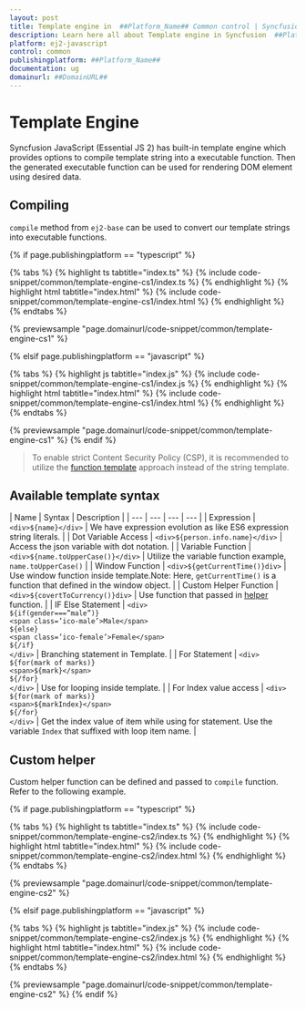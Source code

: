 ```yaml
---
layout: post
title: Template engine in  ##Platform_Name## Common control | Syncfusion
description: Learn here all about Template engine in Syncfusion  ##Platform_Name##  Common control of Syncfusion Essential JS 2 and more.
platform: ej2-javascript
control: common
publishingplatform: ##Platform_Name##
documentation: ug
domainurl: ##DomainURL##
---
```


# Template Engine

Syncfusion JavaScript (Essential JS 2) has built-in template engine which provides options to compile template string into a executable function. Then the generated executable function can be used for rendering DOM element using desired data.

## Compiling

`compile` method from `ej2-base` can be used to convert our template strings into executable functions.

{% if page.publishingplatform == "typescript" %}

 {% tabs %}
{% highlight ts tabtitle="index.ts" %}
{% include code-snippet/common/template-engine-cs1/index.ts %}
{% endhighlight %}
{% highlight html tabtitle="index.html" %}
{% include code-snippet/common/template-engine-cs1/index.html %}
{% endhighlight %}
{% endtabs %}
        
{% previewsample "page.domainurl/code-snippet/common/template-engine-cs1" %}

{% elsif page.publishingplatform == "javascript" %}

{% tabs %}
{% highlight js tabtitle="index.js" %}
{% include code-snippet/common/template-engine-cs1/index.js %}
{% endhighlight %}
{% highlight html tabtitle="index.html" %}
{% include code-snippet/common/template-engine-cs1/index.html %}
{% endhighlight %}
{% endtabs %}

{% previewsample "page.domainurl/code-snippet/common/template-engine-cs1" %}
{% endif %}

> To enable strict Content Security Policy (CSP), it is recommended to utilize the [function template](./template#function-template) approach instead of the string template.

## Available template syntax

| Name | Syntax | Description |
| --- | --- | --- | --- |
| Expression | `<div>${name}</div>`  | We have expression evolution as like ES6 expression string literals. |
| Dot Variable Access | `<div>${person.info.name}</div>` | Access the json variable with dot notation. |
| Variable Function | `<div>${name.toUpperCase()}</div>` | Utilize the variable function example, `name.toUpperCase()` |
| Window Function | `<div>${getCurrentTime()}div>` | Use window function inside template.Note: Here, `getCurrentTime()` is a function that defined in the window object. |
| Custom Helper Function | `<div>${covertToCurrency()}div>` | Use function that passed in [helper](#custom-helper) function. |
| IF Else Statement | `<div>` <br/> `${if(gender===”male”)}` <br/> `<span class=’ico-male’>Male</span>` <br/> `${else}` <br/> `<span class=’ico-female’>Female</span>` <br/> `${/if}` <br/> `</div>` | Branching statement in Template. |
| For Statement | `<div>` <br/> `${for(mark of marks)}` <br/> `<span>${mark}</span>` <br/> `${/for}` <br/> `</div>` | Use for looping inside template. |
| For Index value access | `<div>` <br/> `${for(mark of marks)}` <br/> `<span>${markIndex}</span>` <br/> `${/for}` <br/> `</div>` | Get the index value of item while using for statement. Use the variable `Index` that suffixed with loop item name. |

## Custom helper

Custom helper function can be defined and passed to `compile` function. Refer to the following example.

{% if page.publishingplatform == "typescript" %}

 {% tabs %}
{% highlight ts tabtitle="index.ts" %}
{% include code-snippet/common/template-engine-cs2/index.ts %}
{% endhighlight %}
{% highlight html tabtitle="index.html" %}
{% include code-snippet/common/template-engine-cs2/index.html %}
{% endhighlight %}
{% endtabs %}
        
{% previewsample "page.domainurl/code-snippet/common/template-engine-cs2" %}

{% elsif page.publishingplatform == "javascript" %}

{% tabs %}
{% highlight js tabtitle="index.js" %}
{% include code-snippet/common/template-engine-cs2/index.js %}
{% endhighlight %}
{% highlight html tabtitle="index.html" %}
{% include code-snippet/common/template-engine-cs2/index.html %}
{% endhighlight %}
{% endtabs %}

{% previewsample "page.domainurl/code-snippet/common/template-engine-cs2" %}
{% endif %}
